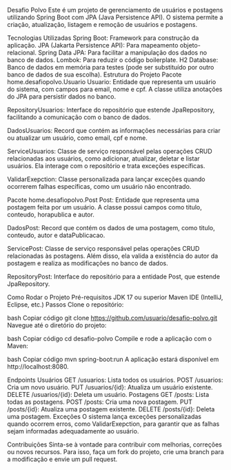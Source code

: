 Desafio Polvo
Este é um projeto de gerenciamento de usuários e postagens utilizando Spring Boot com JPA (Java Persistence API). O sistema permite a criação, atualização, listagem e remoção de usuários e postagens.

Tecnologias Utilizadas
Spring Boot: Framework para construção da aplicação.
JPA (Jakarta Persistence API): Para mapeamento objeto-relacional.
Spring Data JPA: Para facilitar a manipulação dos dados no banco de dados.
Lombok: Para reduzir o código boilerplate.
H2 Database: Banco de dados em memória para testes (pode ser substituído por outro banco de dados de sua escolha).
Estrutura do Projeto
Pacote home.desafiopolvo.Usuario
Usuario: Entidade que representa um usuário do sistema, com campos para email, nome e cpf. A classe utiliza anotações do JPA para persistir dados no banco.

RepositoryUsuarios: Interface do repositório que estende JpaRepository, facilitando a comunicação com o banco de dados.

DadosUsuarios: Record que contém as informações necessárias para criar ou atualizar um usuário, como email, cpf e nome.

ServiceUsuarios: Classe de serviço responsável pelas operações CRUD relacionadas aos usuários, como adicionar, atualizar, deletar e listar usuários. Ela interage com o repositório e trata exceções específicas.

ValidarExepction: Classe personalizada para lançar exceções quando ocorrerem falhas específicas, como um usuário não encontrado.

Pacote home.desafiopolvo.Post
Post: Entidade que representa uma postagem feita por um usuário. A classe possui campos como titulo, conteudo, horapublica e autor.

DadosPost: Record que contém os dados de uma postagem, como titulo, conteudo, autor e dataPublicacao.

ServicePost: Classe de serviço responsável pelas operações CRUD relacionadas às postagens. Além disso, ela valida a existência do autor da postagem e realiza as modificações no banco de dados.

RepositoryPost: Interface do repositório para a entidade Post, que estende JpaRepository.

Como Rodar o Projeto
Pré-requisitos
JDK 17 ou superior
Maven
IDE (IntelliJ, Eclipse, etc.)
Passos
Clone o repositório:

bash
Copiar código
git clone https://github.com/usuario/desafio-polvo.git
Navegue até o diretório do projeto:

bash
Copiar código
cd desafio-polvo
Compile e rode a aplicação com o Maven:

bash
Copiar código
mvn spring-boot:run
A aplicação estará disponível em http://localhost:8080.

Endpoints
Usuários
GET /usuarios: Lista todos os usuários.
POST /usuarios: Cria um novo usuário.
PUT /usuarios/{id}: Atualiza um usuário existente.
DELETE /usuarios/{id}: Deleta um usuário.
Postagens
GET /posts: Lista todas as postagens.
POST /posts: Cria uma nova postagem.
PUT /posts/{id}: Atualiza uma postagem existente.
DELETE /posts/{id}: Deleta uma postagem.
Exceções
O sistema lança exceções personalizadas quando ocorrem erros, como ValidarExepction, para garantir que as falhas sejam informadas adequadamente ao usuário.

Contribuições
Sinta-se à vontade para contribuir com melhorias, correções ou novos recursos. Para isso, faça um fork do projeto, crie uma branch para a modificação e envie um pull request.

